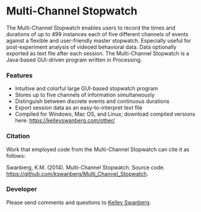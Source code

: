 # Multi-Channel Stopwatch

The Multi-Channel Stopwatch enables users to record the times and durations of up to 499 instances each of five different channels of events against a flexible and user-friendly master stopwatch. Especially useful for post-experiment analysis of videoed behavioral data. Data optionally exported as text file after each session. The Multi-Channel Stopwatch is a Java-based GUI-driven program written in Processing. 

### Features
- Intuitive and colorful large GUI-based stopwatch program
- Stores up to five channels of information simultaneously 
- Distinguish between discrete events and continuous durations
- Export session data as an easy-to-interpret text file
- Compiled for Windows, Mac OS, and Linux; download compiled versions here: https://kelleyswanberg.com/other/


### Citation 

Work that employed code from the Multi-Channel Stopwatch can cite it as follows: 

Swanberg, K.M. (2014). Multi-Channel Stopwatch. Source code. https://github.com/kswanberg/Multi_Channel_Stopwatch. 


### Developer

Please send comments and questions to [Kelley Swanberg](mailto:k.swanberg@columbia.edu). 
